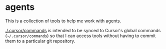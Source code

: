# agents

This is a collection of tools to help me work with agents.

[./.cursor/commands](./.cursor/commands) is intended to be synced to Cursor's global commands (`~/.cursor/commands`) so that I can access tools without having to commit them to a particular git repository.
